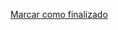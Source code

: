 <a onclick="test()" href="http://147.182.201.108:8080/finish/process-at" target="_parent" class="btn primary-btn">Marcar como finalizado</a>
